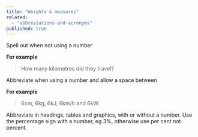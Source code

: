```yaml
---
title: "Weights & measures"
related:
  - "abbreviations-and-acronyms"
published: true
---
```


Spell out when not using a number

**For example**

> How many kilometres did they travel?

Abbreviate when using a number and allow a space between

**For example**

> 6cm, 6kg, 6kJ, 6km/h and 6kW.

Abbreviate in headings, tables and graphics, with or without a number. Use the percentage sign with a number, eg 3%, otherwise use per cent not percent.
